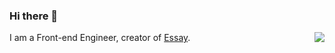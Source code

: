 ### Hi there 👋

<img align="right" src="https://github-readme-stats.vercel.app/api?username=wmui&show_icons=true&icon_color=0366d6&text_color=24292e&bg_color=ffffff&hide_title=true" />

I am a Front-end Engineer, creator of [Essay](https://github.com/wmui/essay).
